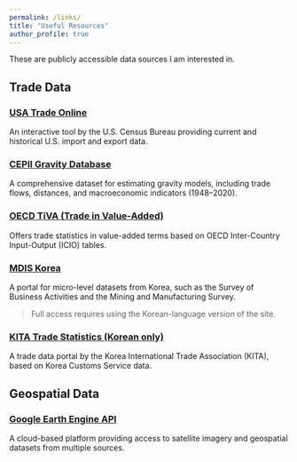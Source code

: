 ```yaml
---
permalink: /links/
title: "Useful Resources"
author_profile: true
---
```


These are publicly accessible data sources I am interested in.

## Trade Data

### [USA Trade Online](https://usatrade.census.gov/)
An interactive tool by the U.S. Census Bureau providing current and historical U.S. import and export data.

### [CEPII Gravity Database](https://www.cepii.fr/CEPII/en/bdd_modele/bdd_modele_item.asp?id=8)
A comprehensive dataset for estimating gravity models, including trade flows, distances, and macroeconomic indicators (1948–2020).

### [OECD TiVA (Trade in Value-Added)](https://www.oecd.org/en/topics/sub-issues/trade-in-value-added.html)
Offers trade statistics in value-added terms based on OECD Inter-Country Input-Output (ICIO) tables.

### [MDIS Korea](https://mdis.kostat.go.kr/eng/pageLink.do?link=mdisDataService)
A portal for micro-level datasets from Korea, such as the Survey of Business Activities and the Mining and Manufacturing Survey.  
> Full access requires using the Korean-language version of the site.

### [KITA Trade Statistics (Korean only)](https://stat.kita.net/)
A trade data portal by the Korea International Trade Association (KITA), based on Korea Customs Service data.

## Geospatial Data

### [Google Earth Engine API](https://developers.google.com/earth-engine)
A cloud-based platform providing access to satellite imagery and geospatial datasets from multiple sources.
